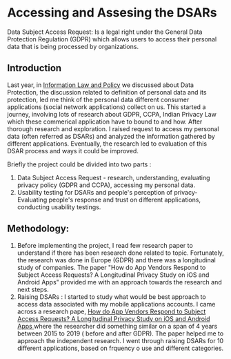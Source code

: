 # Accessing and Assesing the DSARs
Data Subject Access Request: Is a legal right under the General Data Protection Regulation (GDPR) which allows users to access their personal data that is being processed by organizations.

## Introduction 
Last year, in [Information Law and Policy](https://www.ischool.berkeley.edu/courses/info/205) we discussed about Data Protection, the discussion related to definition of personal data and its protection, led me think of the personal data different consumer applications (social network applications) collect on us. This started a journey, involving lots of research about GDPR, CCPA, Indian Privacy Law which these commerical application have to bound to and how.
After thorough research and exploration. I raised request to access my personal data (often referred as DSARs) and analyzed the information gathered by different applications. Eventually, the research led to evaluation of this DSAR process and ways it could be improved.

Briefly the project could be divided into two parts : 
1. Data Subject Access Request - research, understanding, evaluating privacy policy (GDPR and CCPA), accessing my personal data.
2. Usability testing for DSARs and people's perception of privacy- Evaluating people's response and trust on different applications, conducting usability testings.

## Methodology:
1. Before implementing the project, I read few research paper to understand if there has been research done related to topic. Fortunately, the research was done in Europe (GDPR) and there was a longitudinal  study of companies. The paper "How do App Vendors Respond to Subject Access Requests? A Longitudinal Privacy Study on iOS and Android Apps" provided me with an approach towards the research and next steps.
2. Raising DSARs : I started to study what would be best approach to access data associated with my mobile applications accounts. I came across a research pape, [How do App Vendors Respond to Subject Access Requests? A Longitudinal Privacy Study on iOS and Android Apps ](https://dl.acm.org/doi/10.1145/3407023.3407057) where the researcher did something similar on a span of 4 years between 2015 to 2019 ( before and after GDPR). The paper helped me to approach the independent research. I went through raising DSARs for 10 different applications, based on frquency o use and different categories.






 
